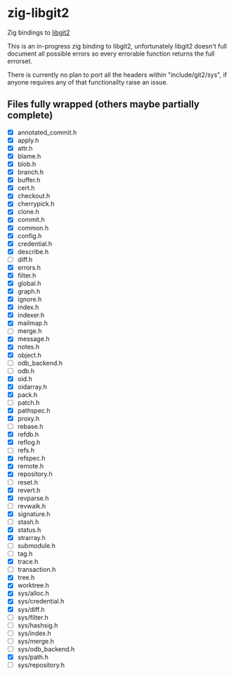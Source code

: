 # zig-libgit2

Zig bindings to [libgit2](https://github.com/libgit2/libgit2)

This is an in-progress zig binding to libgit2, unfortunately libgit2 doesn't full document all possible errors so every errorable function returns the full errorset.

There is currently no plan to port all the headers within "include/git2/sys", if anyone requires any of that functionailty raise an issue.

## Files fully wrapped (others maybe partially complete)

- [X] annotated_commit.h
- [X] apply.h
- [X] attr.h
- [X] blame.h
- [X] blob.h
- [X] branch.h
- [X] buffer.h
- [X] cert.h
- [X] checkout.h
- [X] cherrypick.h
- [X] clone.h
- [X] commit.h
- [X] common.h
- [X] config.h
- [X] credential.h
- [X] describe.h
- [ ] diff.h
- [X] errors.h
- [X] filter.h
- [X] global.h
- [X] graph.h
- [X] ignore.h
- [X] index.h
- [X] indexer.h
- [X] mailmap.h
- [ ] merge.h
- [X] message.h
- [X] notes.h
- [X] object.h
- [ ] odb_backend.h
- [ ] odb.h
- [X] oid.h
- [X] oidarray.h
- [X] pack.h
- [ ] patch.h
- [X] pathspec.h
- [X] proxy.h
- [ ] rebase.h
- [X] refdb.h
- [X] reflog.h
- [ ] refs.h
- [X] refspec.h
- [X] remote.h
- [X] repository.h
- [ ] reset.h
- [X] revert.h
- [X] revparse.h
- [ ] revwalk.h
- [X] signature.h
- [ ] stash.h
- [X] status.h
- [X] strarray.h
- [ ] submodule.h
- [ ] tag.h
- [X] trace.h
- [ ] transaction.h
- [X] tree.h
- [X] worktree.h
- [X] sys/alloc.h
- [X] sys/credential.h
- [X] sys/diff.h
- [ ] sys/filter.h
- [ ] sys/hashsig.h
- [ ] sys/index.h
- [ ] sys/merge.h
- [ ] sys/odb_backend.h
- [X] sys/path.h
- [ ] sys/repository.h
